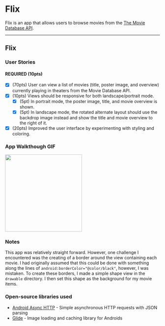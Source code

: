 # Flix
Flix is an app that allows users to browse movies from the [The Movie Database API](http://docs.themoviedb.apiary.io/#).

---

## Flix

### User Stories

#### REQUIRED (10pts)
- [X] (70pts) User can view a list of movies (title, poster image, and overview) currently playing in theaters from the Movie Database API.
- [X] (10pts) Views should be responsive for both landscape/portrait mode.
   - [X] (5pt) In portrait mode, the poster image, title, and movie overview is shown.
   - [X] (5pt) In landscape mode, the rotated alternate layout should use the backdrop image instead and show the title and movie overview to the right of it.
- [X] (20pts) Improved the user interface by experimenting with styling and coloring.

### App Walkthough GIF

<img src="https://media.giphy.com/media/x40rRTKKlmfb7rfDWu/giphy.gif" width=250><br>

### Notes
This app was relatively straight forward. However, one challenge I encountered was the creating of a border around the view containing each movie. I had originally assumed that this could be done with something along the lines of `android:borderColor="@color/black"`, however, I was mistaken. To create these borders, I made a simple shape view in the `drawable` directory. I then set this shape as the background for my movie items. 

### Open-source libraries used

- [Android Async HTTP](https://github.com/codepath/CPAsyncHttpClient) - Simple asynchronous HTTP requests with JSON parsing
- [Glide](https://github.com/bumptech/glide) - Image loading and caching library for Androids
